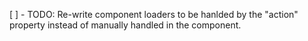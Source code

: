 [ ] - TODO: Re-write component loaders to be hanlded by the "action" property instead of manually handled in the component.
